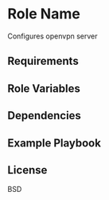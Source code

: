 Role Name
=========

Configures openvpn server

Requirements
------------

Role Variables
--------------

Dependencies
------------

Example Playbook
----------------

License
-------

BSD
